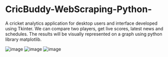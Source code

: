 # CricBuddy-WebScraping-Python-
A cricket analytics application for desktop users and interface developed using Tkinter.
We can compare two players, get live scores, latest news and schedules.
The results will be visually represented on a graph using python library matplotlib.

![image](https://user-images.githubusercontent.com/29382306/134279345-f4558226-2b82-4f6c-bdf1-b09341f5f0ab.png)   ![image](https://user-images.githubusercontent.com/29382306/134279419-05430e6a-9d0b-499f-b2b3-d97ebaad02e8.png)
![image](https://user-images.githubusercontent.com/29382306/134279564-bc358a91-2599-400b-beff-d5cb60850e6d.png)



